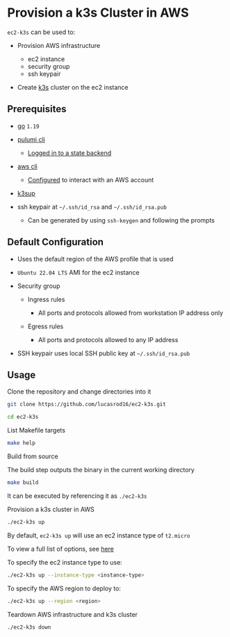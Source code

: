 # Provision a k3s Cluster in AWS

`ec2-k3s` can be used to:

- Provision AWS infrastructure
  - ec2 instance
  - security group
  - ssh keypair

- Create [k3s](https://docs.k3s.io/) cluster on the ec2 instance

## Prerequisites

- [go](https://go.dev/doc/install) `1.19`

- [pulumi cli](https://www.pulumi.com/docs/get-started/install/)
  - [Logged in to a state backend](https://www.pulumi.com/docs/intro/concepts/state/#logging-into-and-out-of-state-backends)

- [aws cli](https://docs.aws.amazon.com/cli/latest/userguide/getting-started-install.html)
  - [Configured](https://docs.aws.amazon.com/cli/latest/userguide/cli-configure-quickstart.html) to interact with an AWS account

- [k3sup](https://github.com/alexellis/k3sup)

- ssh keypair at `~/.ssh/id_rsa` and `~/.ssh/id_rsa.pub`
  - Can be generated by using `ssh-keygen` and following the prompts

## Default Configuration

- Uses the default region of the AWS profile that is used

- `Ubuntu 22.04 LTS` AMI for the ec2 instance

- Security group

  - Ingress rules
  
    - All ports and protocols allowed from workstation IP address only

  - Egress rules

    - All ports and protocols allowed to any IP address

- SSH keypair uses local SSH public key at `~/.ssh/id_rsa.pub`

## Usage

Clone the repository and change directories into it

```bash
git clone https://github.com/lucasrod16/ec2-k3s.git

cd ec2-k3s
```

List Makefile targets

```bash
make help
```

Build from source

The build step outputs the binary in the current working directory

```bash
make build
```

It can be executed by referencing it as `./ec2-k3s`

Provision a k3s cluster in AWS

```bash
./ec2-k3s up
```

By default, `ec2-k3s up` will use an ec2 instance type of `t2.micro`

To view a full list of options, see [here](https://aws.amazon.com/ec2/instance-types/)

To specify the ec2 instance type to use:

```bash
./ec2-k3s up --instance-type <instance-type>
```

To specify the AWS region to deploy to:

```bash
./ec2-k3s up --region <region>
```

Teardown AWS infrastructure and k3s cluster

```bash
./ec2-k3s down
```
